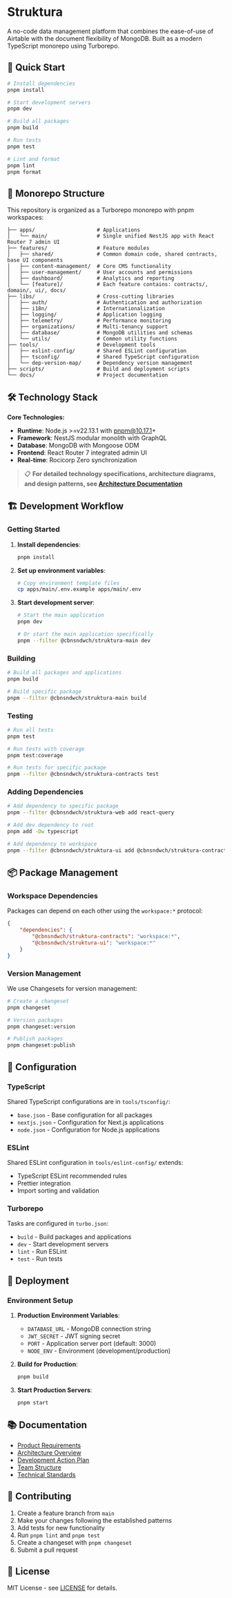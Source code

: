 # Struktura

A no-code data management platform that combines the ease-of-use of Airtable with the document flexibility of MongoDB. Built as a modern TypeScript monorepo using Turborepo.

## 🚀 Quick Start

```bash
# Install dependencies
pnpm install

# Start development servers
pnpm dev

# Build all packages
pnpm build

# Run tests
pnpm test

# Lint and format
pnpm lint
pnpm format
```

## 📁 Monorepo Structure

This repository is organized as a Turborepo monorepo with pnpm workspaces:

```
├── apps/                    # Applications
│   └── main/                # Single unified NestJS app with React Router 7 admin UI
├── features/                # Feature modules
│   ├── shared/              # Common domain code, shared contracts, base UI components
│   ├── content-management/  # Core CMS functionality
│   ├── user-management/     # User accounts and permissions
│   ├── dashboard/           # Analytics and reporting
│   └── [feature]/           # Each feature contains: contracts/, domain/, ui/, docs/
├── libs/                    # Cross-cutting libraries
│   ├── auth/                # Authentication and authorization
│   ├── i18n/                # Internationalization
│   ├── logging/             # Application logging
│   ├── telemetry/           # Performance monitoring
│   ├── organizations/       # Multi-tenancy support
│   ├── database/            # MongoDB utilities and schemas
│   └── utils/               # Common utility functions
├── tools/                   # Development tools
│   ├── eslint-config/       # Shared ESLint configuration
│   ├── tsconfig/            # Shared TypeScript configuration
│   └── dep-version-map/     # Dependency version management
├── scripts/                 # Build and deployment scripts
└── docs/                    # Project documentation
```

## 🛠 Technology Stack

**Core Technologies:**

- **Runtime**: Node.js >=v22.13.1 with pnpm@10.17.1+
- **Framework**: NestJS modular monolith with GraphQL
- **Database**: MongoDB with Mongoose ODM
- **Frontend**: React Router 7 integrated admin UI
- **Real-time**: Rocicorp Zero synchronization

> 📋 **For detailed technology specifications, architecture diagrams, and design patterns, see [Architecture Documentation](./docs/ARCHITECTURE.md)**

## 🏗 Development Workflow

### Getting Started

1. **Install dependencies**:

    ```bash
    pnpm install
    ```

2. **Set up environment variables**:

    ```bash
    # Copy environment template files
    cp apps/main/.env.example apps/main/.env
    ```

3. **Start development server**:

    ```bash
    # Start the main application
    pnpm dev

    # Or start the main application specifically
    pnpm --filter @cbnsndwch/struktura-main dev
    ```

### Building

```bash
# Build all packages and applications
pnpm build

# Build specific package
pnpm --filter @cbnsndwch/struktura-main build
```

### Testing

```bash
# Run all tests
pnpm test

# Run tests with coverage
pnpm test:coverage

# Run tests for specific package
pnpm --filter @cbnsndwch/struktura-contracts test
```

### Adding Dependencies

```bash
# Add dependency to specific package
pnpm --filter @cbnsndwch/struktura-web add react-query

# Add dev dependency to root
pnpm add -Dw typescript

# Add dependency to workspace
pnpm --filter @cbnsndwch/struktura-ui add @cbnsndwch/struktura-contracts
```

## 📦 Package Management

### Workspace Dependencies

Packages can depend on each other using the `workspace:*` protocol:

```json
{
    "dependencies": {
        "@cbnsndwch/struktura-contracts": "workspace:*",
        "@cbnsndwch/struktura-ui": "workspace:*"
    }
}
```

### Version Management

We use Changesets for version management:

```bash
# Create a changeset
pnpm changeset

# Version packages
pnpm changeset:version

# Publish packages
pnpm changeset:publish
```

## 🔧 Configuration

### TypeScript

Shared TypeScript configurations are in `tools/tsconfig/`:

- `base.json` - Base configuration for all packages
- `nextjs.json` - Configuration for Next.js applications
- `node.json` - Configuration for Node.js applications

### ESLint

Shared ESLint configuration in `tools/eslint-config/` extends:

- TypeScript ESLint recommended rules
- Prettier integration
- Import sorting and validation

### Turborepo

Tasks are configured in `turbo.json`:

- `build` - Build packages and applications
- `dev` - Start development servers
- `lint` - Run ESLint
- `test` - Run tests

## 🚀 Deployment

### Environment Setup

1. **Production Environment Variables**:
    - `DATABASE_URL` - MongoDB connection string
    - `JWT_SECRET` - JWT signing secret
    - `PORT` - Application server port (default: 3000)
    - `NODE_ENV` - Environment (development/production)

2. **Build for Production**:

    ```bash
    pnpm build
    ```

3. **Start Production Servers**:
    ```bash
    pnpm start
    ```

## 📚 Documentation

- [Product Requirements](./docs/PRD.md)
- [Architecture Overview](./docs/ARCHITECTURE.md)
- [Development Action Plan](./docs/DEVELOPMENT_ACTION_PLAN.md)
- [Team Structure](./docs/TEAM_STRUCTURE.md)
- [Technical Standards](./docs/TECHNICAL_STANDARDS.md)

## 🤝 Contributing

1. Create a feature branch from `main`
2. Make your changes following the established patterns
3. Add tests for new functionality
4. Run `pnpm lint` and `pnpm test`
5. Create a changeset with `pnpm changeset`
6. Submit a pull request

## 📄 License

MIT License - see [LICENSE](LICENSE) for details.

